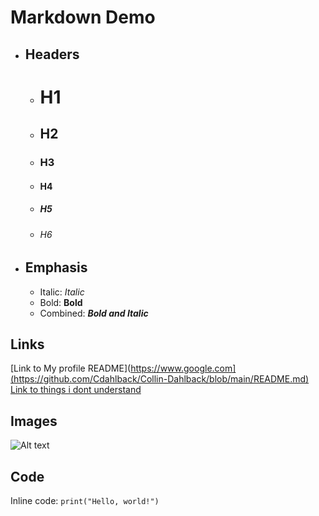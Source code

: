 # Markdown Demo

- ## Headers

  - # H1
  - ## H2
  - ### H3
  - #### H4
  - ##### H5
  - ###### H6

- ## Emphasis

  - Italic: *Italic* 
  - Bold: **Bold** 
  - Combined: **_Bold and Italic_**

## Links

[Link to My profile README](https://www.google.com](https://github.com/Cdahlback/Collin-Dahlback/blob/main/README.md)
[Link to things i dont understand](https://github.com/Cdahlback/Collin-Dahlback/blob/main/ThingsIDontUnderstand.md)

## Images

![Alt text](https://picsum.photos/200/300)

## Code

Inline code: `print("Hello, world!")`
